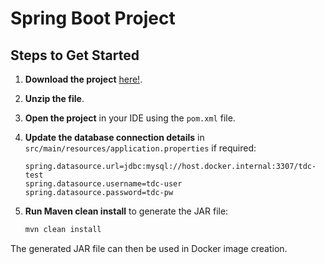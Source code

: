 # Spring Boot Project

## Steps to Get Started

1. **Download the project** [here!](https://drive.google.com/file/d/1B15u2L4KT7uQgXKm9sBk3SDFdcagwKzQ/view?usp=sharing).
   
2. **Unzip the file**.

3. **Open the project** in your IDE using the `pom.xml` file.

4. **Update the database connection details** in `src/main/resources/application.properties` if required:

    ```properties
    spring.datasource.url=jdbc:mysql://host.docker.internal:3307/tdc-test
    spring.datasource.username=tdc-user
    spring.datasource.password=tdc-pw
    ```

5. **Run Maven clean install** to generate the JAR file:

    ```bash
    mvn clean install
    ```

The generated JAR file can then be used in Docker image creation.
